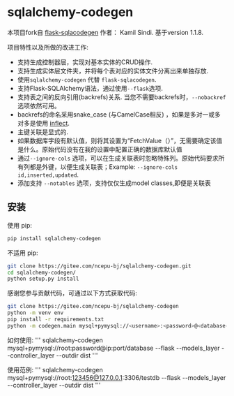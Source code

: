 # sqlalchemy-codegen

本项目fork自 [flask-sqlacodegen](https://github.com/ksindi/flask-sqlacodegen) 作者： Kamil Sindi. 基于version 1.1.8.

项目特性以及所做的改进工作:
* 支持生成控制器层，实现对基本实体的CRUD操作.
* 支持生成实体层文件夹，并将每个表对应的实体文件分离出来单独存放.
* 使用`sqlalchemy-codegen` 代替 `flask-sqlacodegen`.
* 支持Flask-SQLAlchemy语法，通过使用`--flask`选项.
* 支持表之间的反向引用(backrefs)关系. 当您不需要backrefs时，`--nobackref`选项依然可用。
* backrefs的命名采用snake_case (与CamelCase相反) ，如果是多对一或多对多是使用 [inflect](https://pypi.python.org/pypi/inflect).
* 主键关联是显式的.
* 如果数据库字段有默认值，则将其设置为“FetchValue（）”，无需要确定该值是什么。原始代码没有在我的设置中配置正确的数据库默认值
* 通过`--ignore-cols` 选项，可以在生成关联表时忽略特殊列。原始代码要求所有列都是外键，以便生成关联表；Example: `--ignore-cols id,inserted,updated`.
* 添加支持 `--notables` 选项，支持仅仅生成model classes,即便是关联表

## 安装

使用 pip:
```sh
pip install sqlalchemy-codegen
```

不适用 pip:
```sh
git clone https://gitee.com/ncepu-bj/sqlalchemy-codegen.git
cd sqlalchemy-codegen/
python setup.py install
```

感谢您参与贡献代码，可通过以下方式获取代码:
```sh
git clone https://gitee.com/ncepu-bj/sqlalchemy-codegen
python -m venv env
pip install -r requirements.txt
python -m codegen.main mysql+pymysql://<username>:<password>@<database-ip>:<port>/<database-name> --flask --models_layer --controller_layer --outdir ddist[--tables <tablenames>] [--notables] 

```

如何使用:
'''
sqlalchemy-codegen mysql+pymysql://root:password@ip:port/database --flask --models_layer --controller_layer --outdir dist
'''

使用范例:
'''
sqlalchemy-codegen mysql+pymysql://root:123456@127.0.0.1:3306/testdb --flask --models_layer --controller_layer --outdir dist
'''